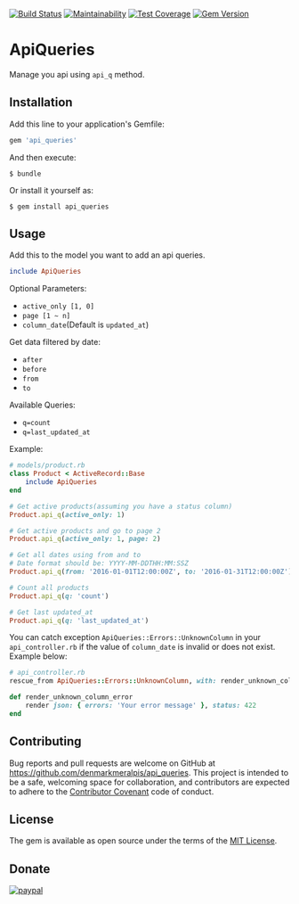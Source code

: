 [![Build Status](https://travis-ci.org/denmarkmeralpis/api_queries.svg?branch=master)](https://travis-ci.org/denmarkmeralpis/api_queries) [![Maintainability](https://api.codeclimate.com/v1/badges/93675db98a1701fb4686/maintainability)](https://codeclimate.com/github/denmarkmeralpis/api_queries/maintainability) [![Test Coverage](https://api.codeclimate.com/v1/badges/93675db98a1701fb4686/test_coverage)](https://codeclimate.com/github/denmarkmeralpis/api_queries/test_coverage) [![Gem Version](https://badge.fury.io/rb/api_queries.svg)](https://badge.fury.io/rb/api_queries)
# ApiQueries

Manage you api using `api_q` method.

## Installation

Add this line to your application's Gemfile:

```ruby
gem 'api_queries'
```

And then execute:

    $ bundle

Or install it yourself as:

    $ gem install api_queries

## Usage

Add this to the model you want to add an api queries.

```ruby
include ApiQueries
```

Optional Parameters:
- `active_only [1, 0]`
- `page [1 ~ n]`
- `column_date`(Default is `updated_at`)

Get data filtered by date:
- `after`
- `before`
- `from`
- `to`

Available Queries:
- `q=count`
- `q=last_updated_at`

Example:
```ruby
# models/product.rb
class Product < ActiveRecord::Base
    include ApiQueries
end

# Get active products(assuming you have a status column)
Product.api_q(active_only: 1)

# Get active products and go to page 2
Product.api_q(active_only: 1, page: 2)

# Get all dates using from and to
# Date format should be: YYYY-MM-DDTHH:MM:SSZ
Product.api_q(from: '2016-01-01T12:00:00Z', to: '2016-01-31T12:00:00Z')

# Count all products
Product.api_q(q: 'count')

# Get last updated_at
Product.api_q(q: 'last_updated_at')
```

You can catch exception `ApiQueries::Errors::UnknownColumn` in your `api_controller.rb` if the value of `column_date` is invalid or does not exist. Example below:

```ruby
# api_controller.rb
rescue_from ApiQueries::Errors::UnknownColumn, with: render_unknown_column_error

def render_unknown_column_error
    render json: { errors: 'Your error message' }, status: 422
end
```

## Contributing

Bug reports and pull requests are welcome on GitHub at https://github.com/denmarkmeralpis/api_queries. This project is intended to be a safe, welcoming space for collaboration, and contributors are expected to adhere to the [Contributor Covenant](http://contributor-covenant.org) code of conduct.


## License

The gem is available as open source under the terms of the [MIT License](https://github.com/denmarkmeralpis/api_queries/blob/master/LICENSE.txt).

## Donate

[![paypal](https://www.paypalobjects.com/en_US/i/btn/btn_donateCC_LG.gif)](https://www.paypal.com/cgi-bin/webscr?cmd=_donations&business=nujiandenmarkmeralpis@gmail.com&lc=US&item_name=For+Living&no_note=0&cn=&curency_code=USD&bn=PP-DonationsBF:btn_donateCC_LG.gif:NonHosted)